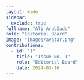 ```yaml
---
layout: wide
sidebar:
  exclude: true
fullname: "Ali ArabZade"
role: "Editorial Board"
image: "images/avatar.png"
contributions:
  - id: "1"
    title: "Issue No. 1"
    role: "Editorial Board"
    date: 2024-03-16
---
```

